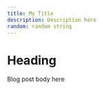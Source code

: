 ```yaml
---
title: My Title
description: Description here
random: random string
---
```


# Heading

Blog post body here
